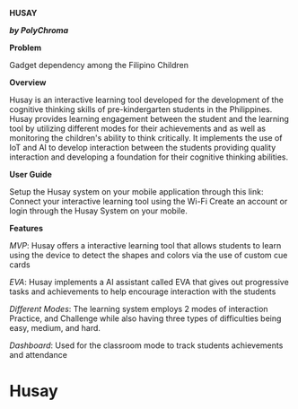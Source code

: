 **HUSAY** 

***by PolyChroma***

**Problem**

Gadget dependency among the Filipino Children

**Overview** 

Husay is an interactive learning tool developed for the development of the cognitive thinking skills of pre-kindergarten students in the Philippines. Husay provides learning engagement between the student and the learning tool by utilizing different modes for their achievements and as well as monitoring the children's ability to think critically. It implements the use of IoT and AI to develop interaction between the students providing quality interaction and developing a foundation for their cognitive thinking abilities.

**User Guide**

Setup the Husay system on your mobile application through this link:
Connect your interactive learning tool using the Wi-Fi 
Create an account or login through the Husay System on your mobile. 

**Features**

*MVP*: Husay offers a interactive learning tool that allows students to learn using the device to detect the shapes and colors via the use of custom cue cards

*EVA*: Husay implements a AI assistant called EVA that gives out progressive tasks and achievements to help encourage interaction with the students

*Different Modes*: The learning system employs 2 modes of interaction Practice, and Challenge while also having three types of difficulties being easy, medium, and hard. 

*Dashboard*: Used for the classroom mode to track students achievements and attendance

# Husay
